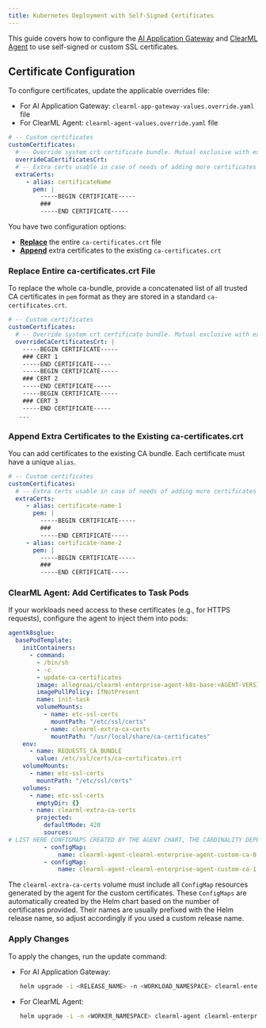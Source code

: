 ```yaml
---
title: Kubernetes Deployment with Self-Signed Certificates
---
```


This guide covers how to configure the [AI Application Gateway](../appgw.md) and [ClearML Agent](../agent_k8s.md) 
to use self-signed or custom SSL certificates. 

## Certificate Configuration

To configure certificates, update the applicable overrides file:
* For AI Application Gateway: `clearml-app-gateway-values.override.yaml` file
* For ClearML Agent: `clearml-agent-values.override.yaml` file

```yaml
# -- Custom certificates
customCertificates:
  # -- Override system crt certificate bundle. Mutual exclusive with extraCerts.
  overrideCaCertificatesCrt:
  # -- Extra certs usable in case of needs of adding more certificates to the standard bundle, Requires root permissions to run update-ca-certificates. Mutual exclusive with overrideCaCertificatesCrt.
  extraCerts:
     - alias: certificateName
       pem: |
         -----BEGIN CERTIFICATE-----
         ###
         -----END CERTIFICATE-----
```

You have two configuration options:

- [**Replace**](#replace-entire-ca-certificatescrt-file) the entire `ca-certificates.crt` file
- [**Append**](#append-extra-certificates-to-the-existing-ca-certificatescrt) extra certificates to the existing `ca-certificates.crt`


### Replace Entire ca-certificates.crt File

To replace the whole ca-bundle, provide a concatenated list of all trusted CA certificates in `pem` format as 
they are stored in a standard `ca-certificates.crt`.

```yaml
# -- Custom certificates
customCertificates:
  # -- Override system crt certificate bundle. Mutual exclusive with extraCerts.
  overrideCaCertificatesCrt: |
    -----BEGIN CERTIFICATE-----
    ### CERT 1
    -----END CERTIFICATE-----
    -----BEGIN CERTIFICATE-----
    ### CERT 2
    -----END CERTIFICATE-----
    -----BEGIN CERTIFICATE-----
    ### CERT 3
    -----END CERTIFICATE-----
   ...
```

### Append Extra Certificates to the Existing ca-certificates.crt

You can add certificates to the existing CA bundle. Each certificate must have a unique `alias`.

```yaml
# -- Custom certificates
customCertificates:
  # -- Extra certs usable in case of needs of adding more certificates to the standard bundle, Requires root permissions to run update-ca-certificates. Mutual exclusive with overrideCaCertificatesCrt.
  extraCerts:
     - alias: certificate-name-1
       pem: |
         -----BEGIN CERTIFICATE-----
         ###
         -----END CERTIFICATE-----
     - alias: certificate-name-2
       pem: |
         -----BEGIN CERTIFICATE-----
         ###
         -----END CERTIFICATE-----
```

### ClearML Agent: Add Certificates to Task Pods

If your workloads need access to these certificates (e.g., for HTTPS requests), configure the agent to inject them into pods:

```yaml
agentk8sglue:
  basePodTemplate:
    initContainers:
      - command:
        - /bin/sh
        - -c
        - update-ca-certificates
        image: allegroai/clearml-enterprise-agent-k8s-base:<AGENT-VERSION-AVAIABLE-ON-REPO>
        imagePullPolicy: IfNotPresent
        name: init-task
        volumeMounts:
          - name: etc-ssl-certs
            mountPath: "/etc/ssl/certs"
          - name: clearml-extra-ca-certs
            mountPath: "/usr/local/share/ca-certificates"
    env:
      - name: REQUESTS_CA_BUNDLE
        value: /etc/ssl/certs/ca-certificates.crt
    volumeMounts:
      - name: etc-ssl-certs
        mountPath: "/etc/ssl/certs"
    volumes:
      - name: etc-ssl-certs
        emptyDir: {}
      - name: clearml-extra-ca-certs
        projected:
          defaultMode: 420
          sources:
# LIST HERE CONFIGMAPS CREATED BY THE AGENT CHART, THE CARDINALITY DEPENDS ON THE NUMBER OF CERTS PROVIDED.
          - configMap:
              name: clearml-agent-clearml-enterprise-agent-custom-ca-0
          - configMap:
              name: clearml-agent-clearml-enterprise-agent-custom-ca-1
```

The `clearml-extra-ca-certs` volume must include all `ConfigMap` resources generated by the agent for the custom certificates.
These `ConfigMaps` are automatically created by the Helm chart based on the number of certificates provided.
Their names are usually prefixed with the Helm release name, so adjust accordingly if you used a custom release name.

### Apply Changes

To apply the changes, run the update command:
* For AI Application Gateway:

   ```bash
   helm upgrade -i <RELEASE_NAME> -n <WORKLOAD_NAMESPACE> clearml-enterprise/clearml-enterprise-app-gateway --version <CHART_VERSION> -f clearml-app-gateway-values.override.yaml
   ```

* For ClearML Agent: 

   ```bash
   helm upgrade -i -n <WORKER_NAMESPACE> clearml-agent clearml-enterprise/clearml-enterprise-agent --create-namespace -f clearml-agent-values.override.yaml
   ```